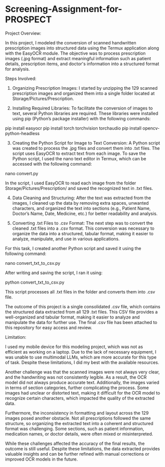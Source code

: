 # Screening-Assignment-for-PROSPECT

Project Overview:

In this project, I modeled the conversion of scanned handwritten prescription images into structured data using the Termux application along with the EasyOCR module. The objective was to process prescription images (.jpg format) and extract meaningful information such as patient details, prescription items, and doctor's information into a structured format for analysis.

Steps Involved:

1. Organizing Prescription Images: I started by unzipping the 129 scanned prescription images and organized them into a single folder located at Storage/Pictures/Prescription.


2. Installing Required Libraries: To facilitate the conversion of images to text, several Python libraries are required. These libraries were installed using pip (Python’s package installer) with the following commands:

pip install easyocr
pip install torch torchvision torchaudio
pip install opencv-python-headless


3. Creating the Python Script for Image to Text Conversion: A Python script was created to process the .jpg files and convert them into .txt files. The script uses EasyOCR to extract text from each image. To save the Python script, I used the nano text editor in Termux, which can be accessed with the following command:

nano convert.py

In the script, I used EasyOCR to read each image from the folder Storage/Pictures/Prescription/ and saved the recognized text in .txt files.


4. Data Cleaning and Structuring: After the text was extracted from the images, I cleaned up the data by removing extra spaces, unwanted characters, and organized the text into sections (e.g., Patient Name, Doctor’s Name, Date, Medicine, etc.) for better readability and analysis.


5. Converting .txt Files to .csv Format: The next step was to convert the cleaned .txt files into a .csv format. This conversion was necessary to organize the data into a structured, tabular format, making it easier to analyze, manipulate, and use in various applications.

For this task, I created another Python script and saved it using the following command:

nano convert_txt_to_csv.py

After writing and saving the script, I ran it using:

python convert_txt_to_csv.py

This script processes all .txt files in the folder and converts them into .csv file.

The outcome of this project is a single consolidated .csv file, which contains the structured data extracted from all 129 .txt files. This CSV file provides a well-organized and tabular format, making it easier to analyze and manipulate the data for further use. The final .csv file has been attached to this repository for easy access and review.


Limitation:

I used my mobile device for this modeling project, which was not as efficient as working on a laptop. Due to the lack of necessary equipment, I was unable to use multimodal LLMs, which are more accurate for this type of task. Despite these limitations, I did my best with the available resources.

Another challenge was that the scanned images were not always very clear, and the handwriting was not consistently legible. As a result, the OCR model did not always produce accurate text. Additionally, the images varied in terms of section categories, further complicating the process. Some images had unclear or distorted text, making it difficult for the OCR model to recognize certain characters, which impacted the quality of the extracted data.

Furthermore, the inconsistency in formatting and layout across the 129 images posed another obstacle. Not all prescriptions followed the same structure, so organizing the extracted text into a coherent and structured format was challenging. Some sections, such as patient information, medication names, or doctor details, were often mixed or misinterpreted.

While these challenges affected the accuracy of the final results, the outcome is still useful. Despite these limitations, the data extracted provides valuable insights and can be further refined with manual corrections or improved OCR models in the future.



